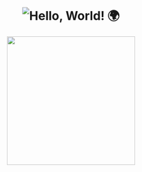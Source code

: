 <h1 align=center><img src="https://readme-typing-svg.herokuapp.com?font=JetBrains+Mono&size=20&duration=6000&color=52E2EA&background=FFFFFF00&center=true&multiline=true&width=500&lines=Hello%2C+World!%F0%9F%8C%8D" alt="Hello, World! 🌍"</h1>

 <h4 align="center">
      <img src="https://c.tenor.com/_kqZQY5wX2sAAAAd/orange-cat-smile-cat-smile.gif" width="300" /> 
 </h4>
  
   


  
  
  
